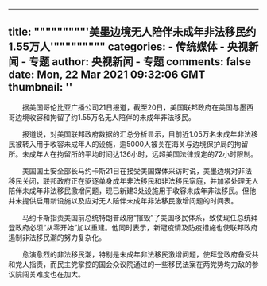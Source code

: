 
---
title: """""""""'美墨边境无人陪伴未成年非法移民约1.55万人'"""""""""
categories: 
    - 传统媒体
    - 央视新闻 - 专题
author: 央视新闻 - 专题
comments: false
date: Mon, 22 Mar 2021 09:32:06 GMT
thumbnail: ''
---

<div>   
<p>　　据美国哥伦比亚广播公司21日报道，截至20日，美国联邦政府在美国与墨西哥边境收容和拘留了约1.55万名无人陪伴的未成年非法移民。</p><p>　　报道说，对美国联邦政府数据的汇总分析显示，目前近1.05万名未成年非法移民被转入用于收容未成年人的设施，逾5000人被关在海关与边境保护局的拘留所。未成年人在拘留所的平均时间达136小时，远超美国法律规定的72小时限制。</p><p>　　美国国土安全部长马约卡斯21日在接受美国媒体采访时说，美墨边境对非法移民关闭，联邦政府正在驱逐单身成年非法移民和非法移民家庭，并加紧处理无人陪伴未成年非法移民激增问题，现已新建3处设施用于收容未成年非法移民。但他并未提供启用新设施以及应对无人陪伴未成年非法移民激增问题的时间表。</p><p>　　马约卡斯指责美国前总统特朗普政府“摧毁”了美国移民体系，致使现任总统拜登政府必须“从零开始”加以重建。他同时表示，新冠疫情及防疫措施也使联邦政府遏制非法移民潮的努力复杂化。</p><p>　　愈演愈烈的非法移民潮，特别是未成年非法移民激增问题，使拜登政府备受共和党人指责，而民主党掌控的国会众议院通过的一些移民法案在两党势均力敌的参议院闯关难度也在加大。</p>  
</div>
            